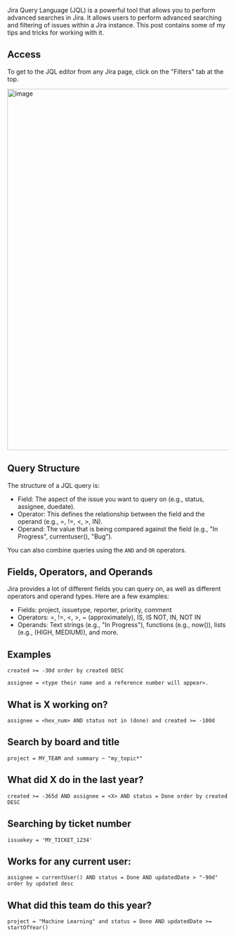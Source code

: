 
Jira Query Language (JQL) is a powerful tool that allows you to perform advanced searches in Jira. It allows users to perform advanced searching and filtering of issues within a Jira instance. This post contains some of my tips and tricks for working with it.

## Access

To get to the JQL editor from any Jira page, click on the "Filters" tab at the top.

<img width="822" alt="image" src="https://github.com/jss367/jss367.github.io/assets/3067731/4b943dbb-3e33-43f3-bddd-d8b36d417fe3">

## Query Structure

The structure of a JQL query is:

* Field: The aspect of the issue you want to query on (e.g., status, assignee, duedate).
* Operator: This defines the relationship between the field and the operand (e.g., =, !=, <, >, IN).
* Operand: The value that is being compared against the field (e.g., "In Progress", currentuser(), "Bug").

You can also combine queries using the `AND` and `OR` operators.

## Fields, Operators, and Operands

Jira provides a lot of different fields you can query on, as well as different operators and operand types. Here are a few examples:

* Fields: project, issuetype, reporter, priority, comment
* Operators: =, !=, <, >, ~ (approximately), IS, IS NOT, IN, NOT IN
* Operands: Text strings (e.g., "In Progress"), functions (e.g., now()), lists (e.g., (HIGH, MEDIUM)), and more.

## Examples

```jql
created >= -30d order by created DESC
```


```jql
assignee = <type their name and a reference number will appear>.  
```
## What is X working on?

```jql
assignee = <hex_num> AND status not in (done) and created >= -100d
```
  
## Search by board and title
```jql
project = MY_TEAM and summary ~ "my_topic*"
```

## What did X do in the last year?

```jql
created >= -365d AND assignee = <X> AND status = Done order by created DESC
```

## Searching by ticket number

```jql
issuekey = 'MY_TICKET_1234'
```

## Works for any current user:
```jql
assignee = currentUser() AND status = Done AND updatedDate > "-90d" order by updated desc
```
## What did this team do this year?

```jql
project = "Machine Learning" and status = Done AND updatedDate >= startOfYear()
```
